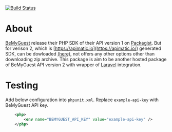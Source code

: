[![Build Status](https://travis-ci.org/chitminow/laravel-bmgv2.svg?branch=master)](https://travis-ci.org/chitminow/laravel-bmgv2)

# About

[BeMyGuest](https://bemyguest.com.sg/) release their PHP SDK of their API version 1 on [Packagist](https://packagist.org/packages/bemyguest/sdk-php).
But for verison 2, which is [https://apimatic.io](https://apimatic.io/) generated SDK, can be dowloaded [(here)](https://bemyguest.com.sg/p/api-console#/php-composer-library), not offers any other options other than downloading zip archive.
This package is aim to be another hosted package of BeMyGuest API version 2 with wrapper of [Laravel](https://laravel.com/) integration.


# Testing

Add below configuration into `phpunit.xml`. Replace `example-api-key` with BeMyGuest API key.

```xml
	<php>
    	<env name="BEMYGUEST_API_KEY" value="example-api-key" />
	</php>
```
